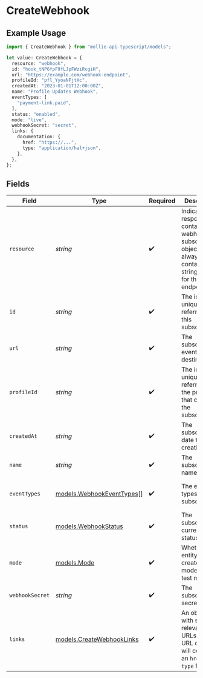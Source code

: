 # CreateWebhook

## Example Usage

```typescript
import { CreateWebhook } from "mollie-api-typescript/models";

let value: CreateWebhook = {
  resource: "webhook",
  id: "hook_tNP6fpF9fLJpFWziRcgiH",
  url: "https://example.com/webhook-endpoint",
  profileId: "pfl_YyoaNFjtHc",
  createdAt: "2023-01-01T12:00:00Z",
  name: "Profile Updates Webhook",
  eventTypes: [
    "payment-link.paid",
  ],
  status: "enabled",
  mode: "live",
  webhookSecret: "secret",
  links: {
    documentation: {
      href: "https://...",
      type: "application/hal+json",
    },
  },
};
```

## Fields

| Field                                                                                                                      | Type                                                                                                                       | Required                                                                                                                   | Description                                                                                                                | Example                                                                                                                    |
| -------------------------------------------------------------------------------------------------------------------------- | -------------------------------------------------------------------------------------------------------------------------- | -------------------------------------------------------------------------------------------------------------------------- | -------------------------------------------------------------------------------------------------------------------------- | -------------------------------------------------------------------------------------------------------------------------- |
| `resource`                                                                                                                 | *string*                                                                                                                   | :heavy_check_mark:                                                                                                         | Indicates the response contains a webhook subscription object. Will always contain the string `webhook` for this endpoint. | webhook                                                                                                                    |
| `id`                                                                                                                       | *string*                                                                                                                   | :heavy_check_mark:                                                                                                         | The identifier uniquely referring to this subscription.                                                                    | hook_tNP6fpF9fLJpFWziRcgiH                                                                                                 |
| `url`                                                                                                                      | *string*                                                                                                                   | :heavy_check_mark:                                                                                                         | The subscription's events destination.                                                                                     | https://example.com/webhook-endpoint                                                                                       |
| `profileId`                                                                                                                | *string*                                                                                                                   | :heavy_check_mark:                                                                                                         | The identifier uniquely referring to the profile that created the subscription.                                            | pfl_YyoaNFjtHc                                                                                                             |
| `createdAt`                                                                                                                | *string*                                                                                                                   | :heavy_check_mark:                                                                                                         | The subscription's date time of creation.                                                                                  | 2023-01-01T12:00:00Z                                                                                                       |
| `name`                                                                                                                     | *string*                                                                                                                   | :heavy_check_mark:                                                                                                         | The subscription's name.                                                                                                   | Profile Updates Webhook                                                                                                    |
| `eventTypes`                                                                                                               | [models.WebhookEventTypes](../models/webhookeventtypes.md)[]                                                               | :heavy_check_mark:                                                                                                         | The events types that are subscribed.                                                                                      | [<br/>"sales-invoice.paid, sales-invoice.canceled"<br/>]                                                                   |
| `status`                                                                                                                   | [models.WebhookStatus](../models/webhookstatus.md)                                                                         | :heavy_check_mark:                                                                                                         | The subscription's current status.                                                                                         | enabled                                                                                                                    |
| `mode`                                                                                                                     | [models.Mode](../models/mode.md)                                                                                           | :heavy_check_mark:                                                                                                         | Whether this entity was created in live mode or in test mode.                                                              | live                                                                                                                       |
| `webhookSecret`                                                                                                            | *string*                                                                                                                   | :heavy_check_mark:                                                                                                         | The subscription's secret.                                                                                                 | secret                                                                                                                     |
| `links`                                                                                                                    | [models.CreateWebhookLinks](../models/createwebhooklinks.md)                                                               | :heavy_check_mark:                                                                                                         | An object with several relevant URLs. Every URL object will contain an `href` and a `type` field.                          |                                                                                                                            |
